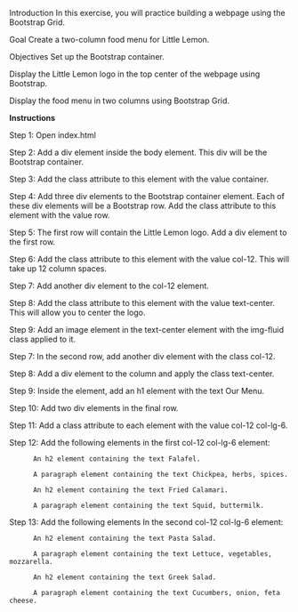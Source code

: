 Introduction
In this exercise, you will practice building a webpage using the Bootstrap Grid.

Goal
Create a two-column food menu for Little Lemon.

Objectives
Set up the Bootstrap container.

Display the Little Lemon logo in the top center of the webpage using Bootstrap.

Display the food menu in two columns using Bootstrap Grid.

**Instructions**

Step 1: Open index.html

Step 2: Add a div element inside the body element. This div will be the Bootstrap container. 

Step 3: Add the class attribute to this element with the value container.

Step 4: Add three div elements to the Bootstrap container element. Each of these div elements will be a Bootstrap row. Add the class attribute to this element with the value row.

Step 5: The first row will contain the Little Lemon logo. Add a div element to the first row. 

Step 6: Add the class attribute to this element with the value col-12. This will take up 12 column spaces.

Step 7: Add another div element to the col-12 element. 

Step 8: Add the class attribute to this element with the value text-center. This will allow you to center the logo.

Step 9: Add an image element in the text-center element with the img-fluid class applied to it.

Step 7: In the second row, add another div element with the class col-12.

Step 8: Add a div element to the column and apply the class text-center.

Step 9: Inside the element, add an h1 element with the text Our Menu.

Step 10: Add two div elements in the final row. 

Step 11: Add a class attribute to each element with the value col-12 col-lg-6.

Step 12: Add the following elements in the first col-12 col-lg-6 element: 

          An h2 element containing the text Falafel.

          A paragraph element containing the text Chickpea, herbs, spices.

          An h2 element containing the text Fried Calamari.

          A paragraph element containing the text Squid, buttermilk.

Step 13: Add the following elements In the second col-12 col-lg-6 element:

          An h2 element containing the text Pasta Salad.

          A paragraph element containing the text Lettuce, vegetables, mozzarella.

          An h2 element containing the text Greek Salad.

          A paragraph element containing the text Cucumbers, onion, feta cheese.
